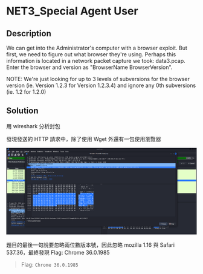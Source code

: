 # NET3_Special Agent User

## Description

We can get into the Administrator's computer with a browser exploit.
But first, we need to figure out what browser they're using.
Perhaps this information is located in a network packet capture we took: data3.pcap.
Enter the browser and version as "BrowserName BrowserVersion".

NOTE: We're just looking for up to 3 levels of subversions for the browser version (ie. Version 1.2.3 for Version 1.2.3.4) and ignore any 0th subversions (ie. 1.2 for 1.2.0)

## Solution

用 wireshark 分析封包

發現發送的 HTTP 請求中，除了使用 Wget 外還有一包使用瀏覽器

![image](image/mn9pgo.png)

題目的最後一句說要忽略兩位數版本號，因此忽略 mozilla 1.16 與 Safari 537.36，最終發現 Flag: Chrome 36.0.1985

> Flag: `Chrome 36.0.1985`

